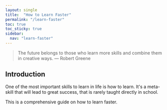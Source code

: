 ```yaml
---
layout: single
title:  "How to Learn Faster"
permalink: "/learn-faster"
toc: true
toc_sticky: true
sidebar:
  nav: "learn-faster"
---
```


> The future belongs to those who learn more skills and combine them in creative ways. — Robert Greene

## Introduction

One of the most important skills to learn in life is how to learn. It's a meta-skill that will lead to great success, that is rarely taught directly in school. 

This is a comprehensive guide on how to learn faster.